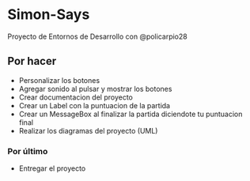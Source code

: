 # Simon-Says
Proyecto de Entornos de Desarrollo con @policarpio28
## Por hacer
* Personalizar los botones
* Agregar sonido al pulsar y mostrar los botones
* Crear documentacion del proyecto
* Crear un Label con la puntuacion de la partida
* Crear un MessageBox al finalizar la partida diciendote tu puntuacion final
* Realizar los diagramas del proyecto (UML)

### Por último
* Entregar el proyecto
